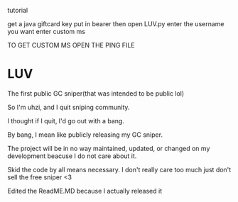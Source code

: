 tutorial

get a java giftcard key
put in bearer
then open LUV.py
enter the username you want
enter custom ms


TO GET CUSTOM MS OPEN THE PING FILE


# LUV
The first public GC sniper(that was intended to be public lol)

So I'm uhzi, and I quit sniping community.

I thought if I quit, I'd go out with a bang. 

By bang, I mean like publicly releasing my GC sniper.

The project will be in no way maintained, updated, or changed on my development beacuse I do not care about it.

Skid the code by all means necessary. I don't really care too much just don't sell the free sniper <3

Edited the ReadME.MD because I actually released it

